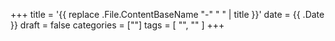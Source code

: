 +++
title = '{{ replace .File.ContentBaseName "-" " " | title }}'
date = {{ .Date }}
draft = false
categories = [""]
tags = [
    "",
    ""
]
+++

